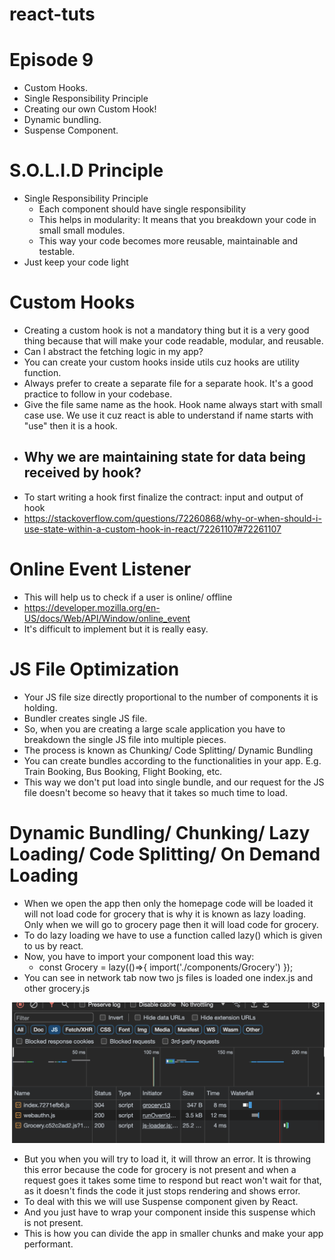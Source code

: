 ﻿# react-tuts

# Episode 9
- Custom Hooks.
- Single Responsibility Principle
- Creating our own Custom Hook!
- Dynamic bundling.
- Suspense Component.

# S.O.L.I.D Principle
- Single Responsibility Principle
    - Each component should have single responsibility
    - This helps in modularity: It means that you breakdown your code in small small modules.
    - This way your code becomes more reusable, maintainable and testable.
- Just keep your code light

# Custom Hooks
- Creating a custom hook is not a mandatory thing but it is a very good thing because that will make your code readable, modular, and reusable.
- Can I abstract the fetching logic in my app?
- You can create your custom hooks inside utils cuz hooks are utility function.
- Always prefer to create a separate file for a separate hook. It's  a good practice to follow in your codebase.
- Give the file same name as the hook. Hook name always start with small case use. We use it cuz react is able to understand if name starts with "use" then it is a hook.
- Why we are maintaining state for data being received by hook?
    - 
- To start writing a hook first finalize the contract: input and output of hook
- https://stackoverflow.com/questions/72260868/why-or-when-should-i-use-state-within-a-custom-hook-in-react/72261107#72261107

# Online Event Listener
- This will help us to check if a user is online/ offline
- https://developer.mozilla.org/en-US/docs/Web/API/Window/online_event
- It's difficult to implement but it is really easy.

# JS File Optimization
- Your JS file size directly proportional to the number of components it is holding.
- Bundler creates single JS file.
- So, when you are creating a large scale application you have to breakdown the single JS file into multiple pieces.
- The process is known as Chunking/ Code Splitting/ Dynamic Bundling
- You can create bundles according to the functionalities in your app. E.g. Train Booking, Bus Booking, Flight Booking, etc.
- This way we don't put load into single bundle, and our request for the JS file doesn't become so heavy that it takes so much time to load.

# Dynamic Bundling/ Chunking/ Lazy Loading/ Code Splitting/ On Demand Loading
- When we open the app then only the homepage code will be loaded it will not load code for grocery that is why it is known as lazy loading. Only when we will go to grocery page then it will load code for grocery.
- To do lazy loading we have to use a function called lazy() which is given to us by react.
- Now, you have to import your component load this way:
    - const Grocery = lazy(()=>{
    import('./components/Grocery')
});
- You can see in network tab now two js files is loaded one index.js and other grocery.js

![Alt text](image-2.png)

- But you when you will try to load it, it will throw an error. It is throwing this error because the code for grocery is not present and when a request goes it takes some time to respond but react won't wait for that, as it doesn't finds the code it just stops rendering and shows error.
- To deal with this we will use Suspense component given by React.
- And you just have to wrap your component inside this suspense which is not present.
- This is how you can divide the app in smaller chunks and make your app performant.
